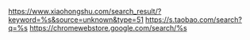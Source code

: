 https://www.xiaohongshu.com/search_result/?keyword=%s&source=unknown&type=51
https://s.taobao.com/search?q=%s
https://chromewebstore.google.com/search/%s
